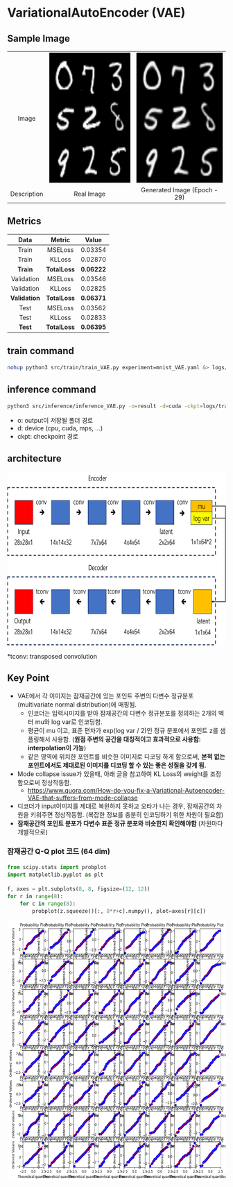 # VariationalAutoEncoder (VAE)

## Sample Image

||||
|:--:|:--:|:--:|
|Image|<img src="./images/VAE_real_best.png" width="300" height=300/>|<img src="./images/VAE_fake_best.png" width="300" height=300/>|
|Description|Real Image|Generated Image (Epoch - 29)|

## Metrics

|Data|Metric|Value|
|:--:|:--:|:--:|
|Train|MSELoss|0.03354|
|Train|KLLoss|0.02870|
|**Train**|**TotalLoss**|**0.06222**|
|Validation|MSELoss|0.03546|
|Validation|KLLoss|0.02825|
|**Validation**|**TotalLoss**|**0.06371**|
|Test|MSELoss|0.03562|
|Test|KLLoss|0.02833|
|**Test**|**TotalLoss**|**0.06395**|


## train command
```bash
nohup python3 src/train/train_VAE.py experiment=mnist_VAE.yaml &> logs/train_logs/mnist_VAE.log &
```

## inference command
```bash
python3 src/inference/inference_VAE.py -o=result -d=cuda -ckpt=logs/train/runs/2023-11-01_11-35-03/ckpt/model/epoch_29.pth
```

- o: output이 저장될 폴더 경로
- d: device (cpu, cuda, mps, ...)
- ckpt: checkpoint 경로

## architecture

<img src="./images/VAE.png" width="800" height=400/>

*tconv: transposed convolution

## Key Point

- VAE에서 각 이미지는 잠재공간에 있는 포인트 주변의 다변수 정규분포(multivariate normal distribution)에 매핑됨.
  - 인코더는 입력시미지를 받아 잠재공간의 다변수 정규분포를 정의하는 2개의 벡터 mu와 log var로 인코딩함.
  - 평균이 mu 이고, 표준 편차가 exp(log var / 2)인 정규 분포에서 포인트 z를 샘플링해서 사용함. (**원점 주변의 공간을 대칭적이고 효과적으로 사용함: interpolation이 가능**)
  - 같은 영역에 위치한 포인트를 비슷한 이미지로 디코딩 하게 함으로써, **본적 없는 포인트에서도 제대로된 이미지를 디코딩 할 수 있는 좋은 성질을 갖게 됨.**
- Mode collapse issue가 있을때, 아래 글을 참고하여 KL Loss의 weight를 조정함으로써 정상작동함.
  - https://www.quora.com/How-do-you-fix-a-Variational-Autoencoder-VAE-that-suffers-from-mode-collapse
- 디코더가 input이미지를 제대로 복원하지 못하고 오타가 나는 경우, 잠재공간의 차원을 키워주면 정상작동함. (복잡한 정보를 충분히 인코딩하기 위한 차원이 필요함)
- **잠재공간의 포인트 분포가 다변수 표준 정규 분포와 비슷한지 확인해야함** (차원마다 개별적으로)

### 잠재공간 Q-Q plot 코드 (64 dim)

```python
from scipy.stats import probplot
import matplotlib.pyplot as plt

f, axes = plt.subplots(8, 8, figsize=(12, 12))
for r in range(8):
    for c in range(8):
        probplot(z.squeeze()[:, 8*r+c].numpy(), plot=axes[r][c])
```

<img src="./images/VAE_latent.png" width="600" height=600/>